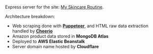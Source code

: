 Express server for the site: [My Skincare Routine](https://my-skincare-routine.vercel.app/). 

Architecture breakdown: 
- Web scraping done with [**Puppeteer**](https://pptr.dev/), and HTML raw data extraction handled by [**Cheerio**](https://cheerio.js.org/)
- Amazon product data stored in **MongoDB Atlas**
- Deployed to **AWS Elastic Beanstalk**
- Server domain name hosted by **Cloudflare**

